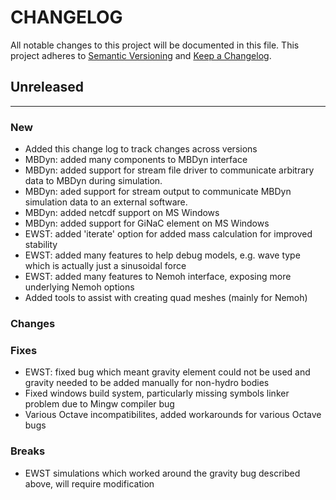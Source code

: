 # CHANGELOG

All notable changes to this project will be documented in this file.
This project adheres to [Semantic Versioning](http://semver.org/) and [Keep a Changelog](http://keepachangelog.com/).

## Unreleased
---

### New
* Added this change log to track changes across versions
* MBDyn: added many components to MBDyn interface
* MBDyn: added support for stream file driver to communicate arbitrary data to MBDyn during simulation. 
* MBDyn: aded support for stream output to communicate MBDyn simulation data to an external software.
* MBDyn: added netcdf support on MS Windows
* MBDyn: added support for GiNaC element on MS Windows
* EWST: added 'iterate' option for added mass calculation for improved stability
* EWST: added many features to help debug models, e.g. wave type which is actually just a sinusoidal force
* EWST: added many features to Nemoh interface, exposing more underlying Nemoh options
* Added tools to assist with creating quad meshes (mainly for Nemoh)

### Changes

### Fixes
* EWST: fixed bug which meant gravity element could not be used and gravity needed to be added manually for non-hydro bodies
* Fixed windows build system, particularly missing symbols linker problem due to Mingw compiler bug
* Various Octave incompatibilites, added workarounds for various Octave bugs

### Breaks
* EWST simulations which worked around the gravity bug described above, will require modification


